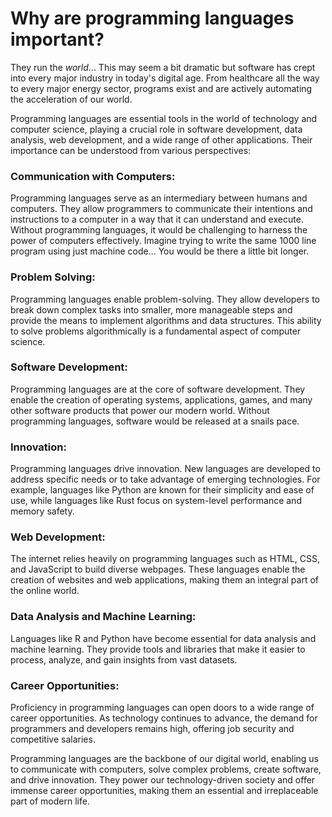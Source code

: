 # Why are programming languages important?

  They run the *world*... This may seem a bit dramatic but software has crept into every major industry in today's digital age. From healthcare all the way to every major energy sector, programs exist and are actively automating the acceleration of our world. 

  Programming languages are essential tools in the world of technology and computer science, playing a crucial role in software development, data analysis, web development, and a wide range of other applications. Their importance can be understood from various perspectives:

### **Communication with Computers:** 

  Programming languages serve as an intermediary between humans and computers. They allow programmers to communicate their intentions and instructions to a computer in a way that it can understand and execute. Without programming languages, it would be challenging to harness the power of computers effectively. Imagine trying to write the same 1000 line program using just machine code... You would be there a little bit longer. 

### **Problem Solving:** 
  Programming languages enable problem-solving. They allow developers to break down complex tasks into smaller, more manageable steps and provide the means to implement algorithms and data structures. This ability to solve problems algorithmically is a fundamental aspect of computer science.

### **Software Development:** 
  Programming languages are at the core of software development. They enable the creation of operating systems, applications, games, and many other software products that power our modern world. Without programming languages, software would be released at a snails pace. 

### **Innovation:** 
  Programming languages drive innovation. New languages are developed to address specific needs or to take advantage of emerging technologies. For example, languages like Python are known for their simplicity and ease of use, while languages like Rust focus on system-level performance and memory safety.

### **Web Development:** 
  The internet relies heavily on programming languages such as HTML, CSS, and JavaScript to build diverse webpages. These languages enable the creation of websites and web applications, making them an integral part of the online world.

### **Data Analysis and Machine Learning:** 
  Languages like R and Python have become essential for data analysis and machine learning. They provide tools and libraries that make it easier to process, analyze, and gain insights from vast datasets.

### **Career Opportunities:** 
  Proficiency in programming languages can open doors to a wide range of career opportunities. As technology continues to advance, the demand for programmers and developers remains high, offering job security and competitive salaries.

Programming languages are the backbone of our digital world, enabling us to communicate with computers, solve complex problems, create software, and drive innovation. They power our technology-driven society and offer immense career opportunities, making them an essential and irreplaceable part of modern life.

  

